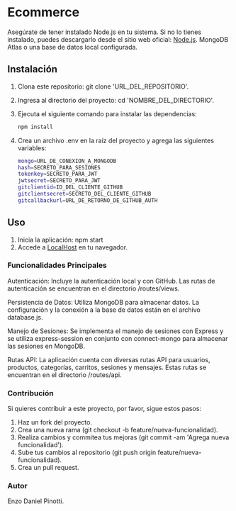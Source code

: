 # Ecommerce

Asegúrate de tener instalado Node.js en tu sistema. Si no lo tienes instalado, puedes descargarlo desde el sitio web oficial: [Node.js](https://nodejs.org/).
MongoDB Atlas o una base de datos local configurada.

## Instalación

1. Clona este repositorio: git clone 'URL_DEL_REPOSITORIO'.

2. Ingresa al directorio del proyecto: cd 'NOMBRE_DEL_DIRECTORIO'.

3. Ejecuta el siguiente comando para instalar las dependencias:

   ```bash
   npm install

4. Crea un archivo .env en la raíz del proyecto y agrega las siguientes variables:

   ```bash
   mongo=URL_DE_CONEXION_A_MONGODB
   hash=SECRETO_PARA_SESIONES
   tokenkey=SECRETO_PARA_JWT
   jwtsecret=SECRETO_PARA_JWT
   gitclientid=ID_DEL_CLIENTE_GITHUB
   gitclientsecret=SECRETO_DEL_CLIENTE_GITHUB
   gitcallbackurl=URL_DE_RETORNO_DE_GITHUB_AUTH

## Uso

1. Inicia la aplicación: npm start
2. Accede a [LocalHost](http://localhost:8080) en tu navegador.

### Funcionalidades Principales

Autenticación: Incluye la autenticación local y con GitHub. Las rutas de autenticación se encuentran en el directorio /routes/views.

Persistencia de Datos: Utiliza MongoDB para almacenar datos. La configuración y la conexión a la base de datos están en el archivo database.js.

Manejo de Sesiones: Se implementa el manejo de sesiones con Express y se utiliza express-session en conjunto con connect-mongo para almacenar las sesiones en MongoDB.

Rutas API: La aplicación cuenta con diversas rutas API para usuarios, productos, categorías, carritos, sesiones y mensajes. Estas rutas se encuentran en el directorio /routes/api.

### Contribución

Si quieres contribuir a este proyecto, por favor, sigue estos pasos:

1. Haz un fork del proyecto.
2. Crea una nueva rama (git checkout -b feature/nueva-funcionalidad).
3. Realiza cambios y commitea tus mejoras (git commit -am 'Agrega nueva funcionalidad').
4. Sube tus cambios al repositorio (git push origin feature/nueva-funcionalidad).
5. Crea un pull request.

### Autor

Enzo Daniel Pinotti.
